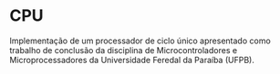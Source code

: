 # CPU
Implementação de um processador de ciclo único apresentado como trabalho de conclusão da disciplina de Microcontroladores e Microprocessadores da Universidade Feredal da Paraíba (UFPB).
